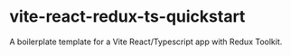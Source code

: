 # vite-react-redux-ts-quickstart

A boilerplate template for a Vite React/Typescript app with Redux Toolkit.
